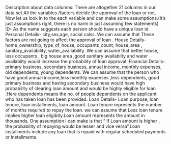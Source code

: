 Description about data columns:
There are altogether 21 columns in our data set.All the  variables /factors  decide the approval of the loan or not.
Now let us look in to the each variable and can make some assumptions.(It’s just assumptions right, there is no harm in just assuming few statements)
ID- As the name suggests each person should have a unique loan id
Personal Details- city,sex,age, social calss. We can assume that These factors are not going to affect the approval of loan .
House Details- home_ownership, type_of_house, occupants_count, house_area , sanitary_availability, water_availability .We can assume that better house, less occupants , big house area ,good sanitary availabilty and water availabilty would increase the probability of  loan approval.
Financial Details- primary business, secondary business, annual income, monthly expenses, old dependents, young dependents. We can assume that  the person who have good  annual income,less monthly expenses ,less dependents, good primary business and having secondary business would have high probability of clearing loan amount and would be highly eligible for loan  .Here dependents means the no. of people dependents on the applicant who has taken loan has been provided. 
Loan Details- Loan purpose, loan tenure, loan installments, loan amount. Loan tenure represents  the number of months required to repay the loan. we can assume that Less loan tenure implies higher loan eligibity.Loan amount  represents the amount in thousands. One assumption I can make is that “ If Loan amount is higher , the probability of repaying would be lesser and vice versa”.Loan installments include any loan that is repaid with regular scheduled payments or installments.

